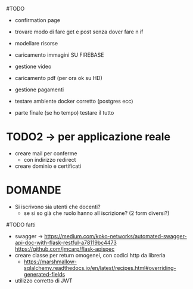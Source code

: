 #TODO

- confirmation page
- trovare modo di fare get e post senza dover fare n if
- modellare risorse
- caricamento immagini SU FIREBASE
- gestione video
- caricamento pdf (per ora ok su HD)
- gestione pagamenti
- testare ambiente docker corretto (postgres ecc)

- parte finale (se ho tempo) testare il tutto

# TODO2 -> per applicazione reale

- creare mail per conferme
  - con indirizzo redirect
- creare dominio e certificati

# DOMANDE

- Si iscrivono sia utenti che docenti?
  - se si so già che ruolo hanno all iscrizione? (2 form diversi?)

#TODO fatti

- swagger -> https://medium.com/koko-networks/automated-swagger-api-doc-with-flask-restful-a78119bc4473
  https://github.com/jmcarp/flask-apispec
- creare classe per return omogenei, con codici http da libreria
  - https://marshmallow-sqlalchemy.readthedocs.io/en/latest/recipes.html#overriding-generated-fields
- utilizzo corretto di JWT

